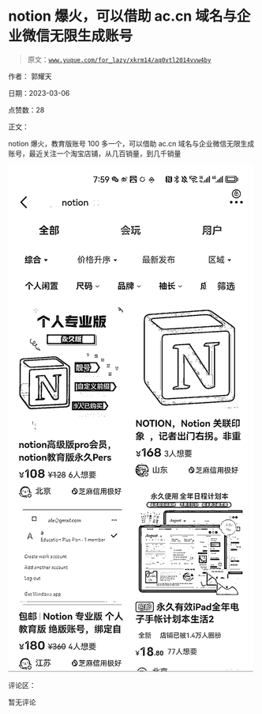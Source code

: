 # notion 爆火，可以借助 ac.cn 域名与企业微信无限生成账号

> 原文：[`www.yuque.com/for_lazy/xkrm14/aq0vtl2014vvw4by`](https://www.yuque.com/for_lazy/xkrm14/aq0vtl2014vvw4by)



作者： 郭耀天 

日期：2023-03-06 

点赞数：28 

正文： 

notion 爆火，教育版账号 100 多一个，可以借助 ac.cn 域名与企业微信无限生成账号，最近关注一个淘宝店铺，从几百销量，到几千销量 

![](img/4860cbb3410c3143551765ff3fc09a82.png) 

评论区： 

暂无评论 

